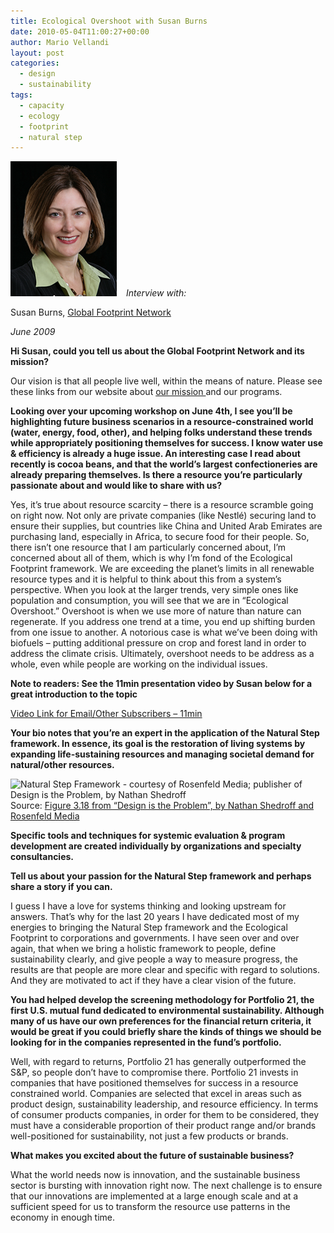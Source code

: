 ```yaml
---
title: Ecological Overshoot with Susan Burns
date: 2010-05-04T11:00:27+00:00
author: Mario Vellandi
layout: post
categories:
  - design
  - sustainability
tags:
  - capacity
  - ecology
  - footprint
  - natural step
---
```

<img class="alignleft size-full wp-image-4191" style="margin-right: 15px;" title="susan_burns" src="../wp-content/uploads/2010/05/susan_burns.jpg" alt="" width="170" height="216" />*Interview with:*

Susan Burns, [Global Footprint Network](http://globalfootprintnetwork.com/)

_June 2009_

**Hi Susan, could you tell us about the Global Footprint Network and its mission?**

Our vision is that all people live well, within the means of nature. Please see these links from our website about <a href="http://footprintnetwork.org/en/index.php/GFN/page/at_a_glance" target="new">our mission </a>and our programs.

**Looking over your upcoming workshop on June 4th, I see you&#8217;ll be highlighting future business scenarios in a resource-constrained world (water, energy, food, other), and helping folks understand these trends while appropriately positioning themselves for success. I know water use & efficiency is already a huge issue. An interesting case I read about recently is cocoa beans, and that the world&#8217;s largest confectioneries are already preparing themselves. Is there a resource you&#8217;re particularly passionate about and would like to share with us?**

Yes, it’s true about resource scarcity &#8211; there is a resource scramble going on right now. Not only are private companies (like Nestlé) securing land to ensure their supplies, but countries like China and United Arab Emirates are purchasing land, especially in Africa, to secure food for their people. So, there isn’t one resource that I am particularly concerned about, I’m concerned about all of them, which is why I’m fond of the Ecological Footprint framework. We are exceeding the planet’s limits in all renewable resource types and it is helpful to think about this from a system’s perspective. When you look at the larger trends, very simple ones like population and consumption, you will see that we are in “Ecological Overshoot.” Overshoot is when we use more of nature than nature can regenerate. If you address one trend at a time, you end up shifting burden from one issue to another. A notorious case is what we’ve been doing with biofuels &#8211; putting additional pressure on crop and forest land in order to address the climate crisis. Ultimately, overshoot needs to be address as a whole, even while people are working on the individual issues.

**Note to readers: See the 11min presentation video by Susan below for a great introduction to the topic**



[Video Link for Email/Other Subscribers &#8211; 11min](http://vimeo.com/11123761)

**Your bio notes that you&#8217;re an expert in the application of the Natural Step framework. In essence, its goal is the restoration of living systems by expanding life-sustaining resources and managing societal demand for natural/other resources.**

<img src="http://farm4.static.flickr.com/3523/3261675030_549ec3eceb.jpg" alt="Natural Step Framework - courtesy of Rosenfeld Media; publisher of  Design is the Problem, by Nathan Shedroff" width="480" />Source: <a href="http://www.flickr.com/photos/rosenfeldmedia/3261675030/in/set-72157613412642793">Figure 3.18 from &#8220;Design is the Problem&#8221;, by Nathan Shedroff and Rosenfeld Media</a>

**Specific tools and techniques for systemic evaluation & program development are created individually by organizations and specialty consultancies.**

**Tell us about your passion for the Natural Step framework and perhaps share a story if you can.**

I guess I have a love for systems thinking and looking upstream for answers. That’s why for the last 20 years I have dedicated most of my energies to bringing the Natural Step framework and the Ecological Footprint to corporations and governments. I have seen over and over again, that when we bring a holistic framework to people, define sustainability clearly, and give people a way to measure progress, the results are that people are more clear and specific with regard to solutions. And they are motivated to act if they have a clear vision of the future.

**You had helped develop the screening methodology for Portfolio 21, the first U.S. mutual fund dedicated to environmental sustainability. Although many of us have our own preferences for the financial return criteria, it would be great if you could briefly share the kinds of things we should be looking for in the companies represented in the fund&#8217;s portfolio.**

Well, with regard to returns, Portfolio 21 has generally outperformed the S&P, so people don’t have to compromise there. Portfolio 21 invests in companies that have positioned themselves for success in a resource constrained world. Companies are selected that excel in areas such as product design, sustainability leadership, and resource efficiency. In terms of consumer products companies, in order for them to be considered, they must have a considerable proportion of their product range and/or brands well-positioned for sustainability, not just a few products or brands.

**What makes you excited about the future of sustainable business?**

What the world needs now is innovation, and the sustainable business sector is bursting with innovation right now. The next challenge is to ensure that our innovations are implemented at a large enough scale and at a sufficient speed for us to transform the resource use patterns in the economy in enough time.
